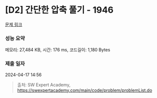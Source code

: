 # [D2] 간단한 압축 풀기 - 1946 

[문제 링크](https://swexpertacademy.com/main/code/problem/problemDetail.do?contestProbId=AV5PmkDKAOMDFAUq) 

### 성능 요약

메모리: 27,484 KB, 시간: 176 ms, 코드길이: 1,180 Bytes

### 제출 일자

2024-04-17 14:56



> 출처: SW Expert Academy, https://swexpertacademy.com/main/code/problem/problemList.do